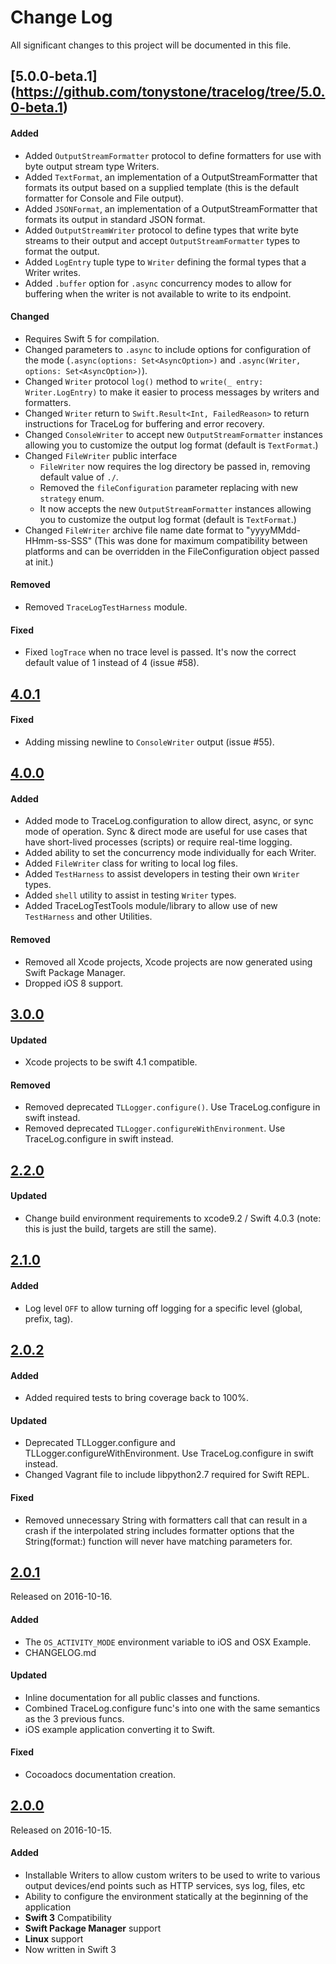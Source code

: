 # Change Log
All significant changes to this project will be documented in this file.

## [5.0.0-beta.1] (https://github.com/tonystone/tracelog/tree/5.0.0-beta.1)

#### Added
- Added `OutputStreamFormatter` protocol to define formatters for use with byte output stream type Writers.
- Added `TextFormat`, an implementation of a OutputStreamFormatter that formats its output based on a supplied template (this is the default formatter for Console and File output).
- Added `JSONFormat`, an implementation of a OutputStreamFormatter that formats its output in standard JSON format.
- Added `OutputStreamWriter` protocol to define types that write byte streams to their output and accept `OutputStreamFormatter` types to format the output.
- Added `LogEntry` tuple type to `Writer` defining the formal types that a Writer writes.
- Added `.buffer` option for `.async` concurrency modes to allow for buffering when the writer is not available to write to its endpoint.

#### Changed
- Requires Swift 5 for compilation.
- Changed parameters to `.async` to include options for configuration of the mode (`.async(options: Set<AsyncOption>)` and  `.async(Writer, options: Set<AsyncOption>)`).
- Changed `Writer` protocol `log()` method to `write(_ entry: Writer.LogEntry)` to make it easier to process messages by writers and formatters.
- Changed `Writer` return to `Swift.Result<Int, FailedReason>` to return instructions for TraceLog for buffering and error recovery.
- Changed `ConsoleWriter` to accept new `OutputStreamFormatter` instances allowing you to customize the output log format (default is `TextFormat`.)
- Changed `FileWriter` public interface
    * `FileWriter` now requires the log directory be passed in, removing default value of `./`.
    * Removed the `fileConfiguration` parameter replacing with new `strategy` enum.
    * It now accepts the new `OutputStreamFormatter` instances allowing you to customize the output log format (default is `TextFormat`.)
- Changed `FileWriter` archive file name date format to "yyyyMMdd-HHmm-ss-SSS" (This was done for maximum compatibility between platforms and can be overridden in the FileConfiguration object passed at init.)

#### Removed
- Removed  `TraceLogTestHarness`  module.

#### Fixed
- Fixed `logTrace` when no trace level is passed.  It's now the correct default value of 1 instead of 4 (issue #58).

## [4.0.1](https://github.com/tonystone/tracelog/tree/4.0.1)

#### Fixed
- Adding missing newline to `ConsoleWriter` output (issue #55).

## [4.0.0](https://github.com/tonystone/tracelog/tree/4.0.0)

#### Added
- Added mode to TraceLog.configuration to allow direct, async, or sync mode of operation. Sync & direct mode are useful for use cases that have short-lived processes (scripts) or require real-time logging.
- Added ability to set the concurrency mode individually for each Writer.
- Added `FileWriter` class for writing to local log files.
- Added `TestHarness` to assist developers in testing their own `Writer` types.
- Added `shell` utility to assist in testing `Writer` types.
- Added TraceLogTestTools module/library to allow use of new `TestHarness` and other Utilities.

#### Removed
- Removed all Xcode projects, Xcode projects are now generated using Swift Package Manager.
- Dropped iOS 8 support.

## [3.0.0](https://github.com/tonystone/tracelog/tree/3.0.0)

#### Updated
- Xcode projects to be swift 4.1 compatible.

#### Removed
- Removed deprecated `TLLogger.configure()`. Use TraceLog.configure in swift instead.
- Removed deprecated `TLLogger.configureWithEnvironment`.  Use TraceLog.configure in swift instead.


## [2.2.0](https://github.com/tonystone/tracelog/tree/2.2.0)

#### Updated
- Change build environment requirements to xcode9.2 / Swift 4.0.3 (note: this is just the build, targets are still the same).

## [2.1.0](https://github.com/tonystone/tracelog/tree/2.1.0)

#### Added
- Log level `OFF` to allow turning off logging for a specific level (global, prefix, tag).

## [2.0.2](https://github.com/tonystone/tracelog/tree/2.0.2)

#### Added
- Added required tests to bring coverage back to 100%.

#### Updated
- Deprecated TLLogger.configure and TLLogger.configureWithEnvironment.  Use TraceLog.configure in swift instead.
- Changed Vagrant file to include libpython2.7 required for Swift REPL.

#### Fixed
- Removed unnecessary String with formatters call that can result in a crash if the interpolated string includes formatter options that the String(format:) function will never have matching parameters for.

## [2.0.1](https://github.com/tonystone/tracelog/tree/2.0.1)
Released on 2016-10-16.

#### Added
- The `OS_ACTIVITY_MODE` environment variable to iOS and OSX Example.
- CHANGELOG.md

#### Updated
- Inline documentation for all public classes and functions.
- Combined TraceLog.configure func's into one with the same semantics as the 3 previous funcs.
- iOS example application converting it to Swift.

#### Fixed
- Cocoadocs documentation creation.

## [2.0.0](https://github.com/tonystone/tracelog/tree/2.0.0)
Released on 2016-10-15.

#### Added

- Installable Writers to allow custom writers to be used to write to various output devices/end points such as HTTP services, sys log, files, etc
- Ability to configure the environment statically at the beginning of the application
- **Swift 3** Compatibility
- **Swift Package Manager** support
- **Linux** support
- Now written in Swift 3
